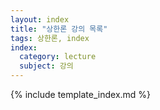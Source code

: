 ```yaml
---
layout: index
title: "상한론 강의 목록"
tags: 상한론, index
index:
  category: lecture
  subject: 강의
---
```


{% include template_index.md %}
